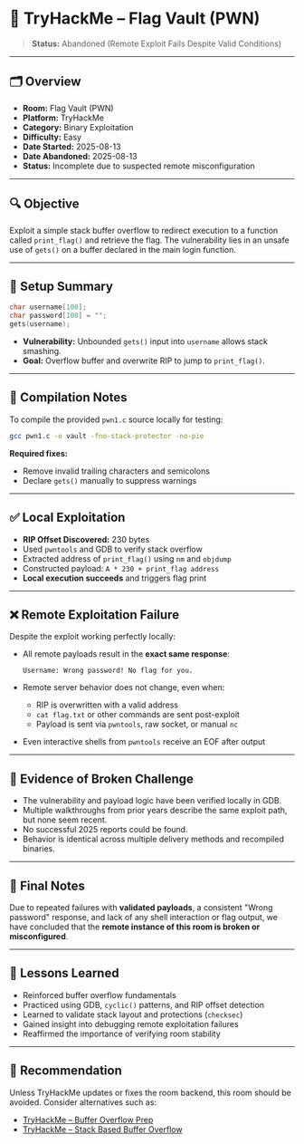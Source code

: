
# 🧨 TryHackMe – Flag Vault (PWN)

> **Status:** Abandoned (Remote Exploit Fails Despite Valid Conditions)

---

## 🗂️ Overview

- **Room:** Flag Vault (PWN)  
- **Platform:** TryHackMe  
- **Category:** Binary Exploitation  
- **Difficulty:** Easy  
- **Date Started:** 2025-08-13  
- **Date Abandoned:** 2025-08-13  
- **Status:** Incomplete due to suspected remote misconfiguration

---

## 🔍 Objective

Exploit a simple stack buffer overflow to redirect execution to a function called `print_flag()` and retrieve the flag. The vulnerability lies in an unsafe use of `gets()` on a buffer declared in the main login function.

---

## 🔧 Setup Summary

```c
char username[100];
char password[100] = "";
gets(username);
````

* **Vulnerability:** Unbounded `gets()` input into `username` allows stack smashing.
* **Goal:** Overflow buffer and overwrite RIP to jump to `print_flag()`.

---

## 🧪 Compilation Notes

To compile the provided `pwn1.c` source locally for testing:

```bash
gcc pwn1.c -o vault -fno-stack-protector -no-pie
```

**Required fixes:**

* Remove invalid trailing characters and semicolons
* Declare `gets()` manually to suppress warnings

---

## ✅ Local Exploitation

* **RIP Offset Discovered:** 230 bytes
* Used `pwntools` and GDB to verify stack overflow
* Extracted address of `print_flag()` using `nm` and `objdump`
* Constructed payload: `A * 230 + print_flag address`
* **Local execution succeeds** and triggers flag print

---

## ❌ Remote Exploitation Failure

Despite the exploit working perfectly locally:

* All remote payloads result in the **exact same response**:

  ```
  Username: Wrong password! No flag for you.
  ```
* Remote server behavior does not change, even when:

  * RIP is overwritten with a valid address
  * `cat flag.txt` or other commands are sent post-exploit
  * Payload is sent via `pwntools`, raw socket, or manual `nc`
* Even interactive shells from `pwntools` receive an EOF after output

---

## 📎 Evidence of Broken Challenge

* The vulnerability and payload logic have been verified locally in GDB.
* Multiple walkthroughs from prior years describe the same exploit path, but none seem recent.
* No successful 2025 reports could be found.
* Behavior is identical across multiple delivery methods and recompiled binaries.

---

## 📌 Final Notes

Due to repeated failures with **validated payloads**, a consistent "Wrong password" response, and lack of any shell interaction or flag output, we have concluded that the **remote instance of this room is broken or misconfigured**.

---

## 🧠 Lessons Learned

* Reinforced buffer overflow fundamentals
* Practiced using GDB, `cyclic()` patterns, and RIP offset detection
* Learned to validate stack layout and protections (`checksec`)
* Gained insight into debugging remote exploitation failures
* Reaffirmed the importance of verifying room stability

---

## 🛑 Recommendation

Unless TryHackMe updates or fixes the room backend, this room should be avoided. Consider alternatives such as:

* [TryHackMe – Buffer Overflow Prep](https://tryhackme.com/room/bufferoverflowprep)
* [TryHackMe – Stack Based Buffer Overflow](https://tryhackme.com/room/stackbasedbufferoverflow)


